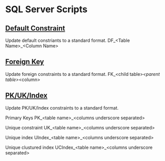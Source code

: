 # SQL Server Scripts

## [Default Constraint](default_constraints_rename.sql)

Update default constriants to a standard format. DF_\<Table Name>_\<Column Name>

## [Foreign Key](foreign_key_rename.sql)
  
Update foreign constraints to a standard format. FK_\<child table>_\<parent table>_\<column>

## [PK/UK/Index](pk_uk_index_rename.sql)

Update PK/UK/Index constraints to a standard format.
  
Primary Keys	PK_\<table name>_\<columns underscore separated>

Unique constraint	UK_\<table name>_\<columns underscore separated>

Unique index	UIndex_\<table name>_\<columns underscore separated>

Unique clustured index	UCIndex_\<table name>_\<columns underscore separated>
